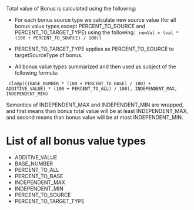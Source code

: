 Total value of Bonus is calculated using the following:

-   For each bonus source type we calculate new source value (for all bonus value types except PERCENT_TO_SOURCE and PERCENT_TO_TARGET_TYPE) using the following:
` newVal = (val * (100 + PERCENT_TO_SOURCE) / 100))`

- PERCENT_TO_TARGET_TYPE applies as PERCENT_TO_SOURCE to targetSourceType of bonus.

-   All bonus value types summarized and then used as subject of the following formula:

` clamp(((BASE_NUMBER * (100 + PERCENT_TO_BASE) / 100) + ADDITIVE_VALUE) * (100 + PERCENT_TO_ALL) / 100), INDEPENDENT_MAX, INDEPENDENT_MIN)`

Semantics of INDEPENDENT_MAX and INDEPENDENT_MIN are wrapped, and first means than bonus total value will be at least INDEPENDENT_MAX, and second means than bonus value will be at most INDEPENDENT_MIN.

# List of all bonus value types

-   ADDITIVE_VALUE
-   BASE_NUMBER
-   PERCENT_TO_ALL
-   PERCENT_TO_BASE
-   INDEPENDENT_MAX
-   INDEPENDENT_MIN
-   PERCENT_TO_SOURCE
-   PERCENT_TO_TARGET_TYPE